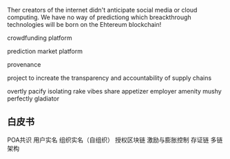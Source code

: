 Ther creators of the internet didn't anticipate social media or cloud computing. We have no way of predictiong which breackthrough technologies will be born on the Ehtereum blockchain!

crowdfunding platform

prediction market platform

provenance

project to increate the transparency and accountability of supply chains

overtly pacify isolating rake vibes share appetizer employer amenity mushy perfectly gladiator

## 白皮书

POA共识
用户实名
组织实名（自组织）
授权区块链
激励与膨胀控制
存证链
多链架构
